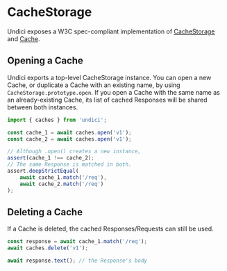 # CacheStorage

Undici exposes a W3C spec-compliant implementation of [CacheStorage](https://developer.mozilla.org/en-US/docs/Web/API/CacheStorage) and [Cache](https://developer.mozilla.org/en-US/docs/Web/API/Cache).

## Opening a Cache

Undici exports a top-level CacheStorage instance. You can open a new Cache, or duplicate a Cache with an existing name, by using `CacheStorage.prototype.open`. If you open a Cache with the same name as an already-existing Cache, its list of cached Responses will be shared between both instances.

```mjs
import { caches } from 'undici';

const cache_1 = await caches.open('v1');
const cache_2 = await caches.open('v1');

// Although .open() creates a new instance,
assert(cache_1 !== cache_2);
// The same Response is matched in both.
assert.deepStrictEqual(
    await cache_1.match('/req'),
    await cache_2.match('/req')
);
```

## Deleting a Cache

If a Cache is deleted, the cached Responses/Requests can still be used.

```mjs
const response = await cache_1.match('/req');
await caches.delete('v1');

await response.text(); // the Response's body
```
